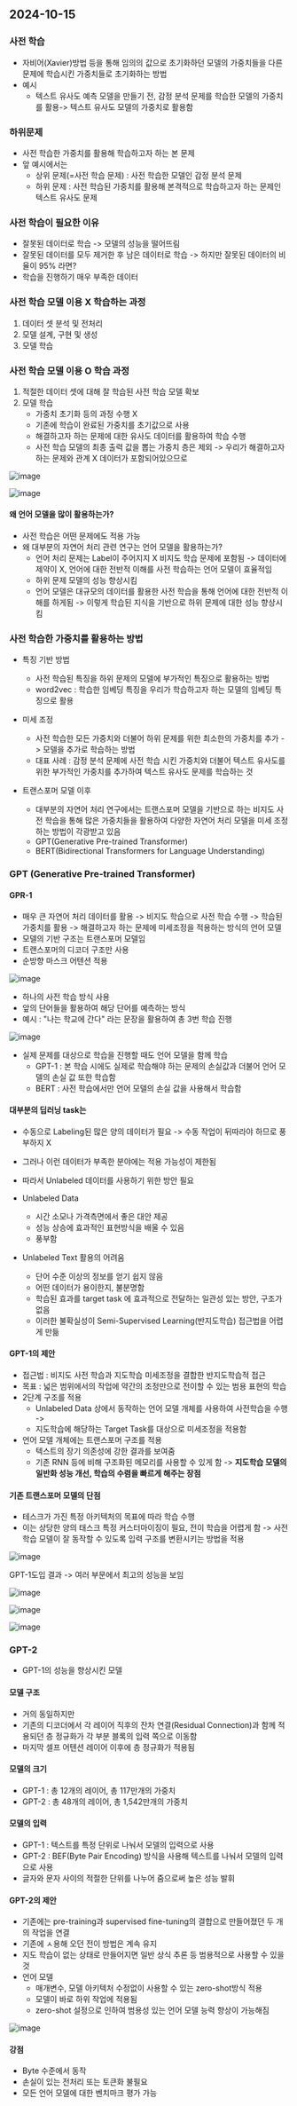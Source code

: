 ## 2024-10-15

### 사전 학습
- 자비어(Xavier)방법 등을 통해 임의의 값으로 초기화하던 모델의 가중치들을 다른 문제에 학습시킨 가중치들로 초기화하는 방법
- 예시
  - 텍스트 유사도 예측 모델을 만들기 전, 감정 분석 문제를 학습한 모델의 가중치를 활용-> 텍스트 유사도 모델의 가중치로 활용함

### 하위문제
- 사전 학습한 가중치를 활용해 학습하고자 하는 본 문제
- 앞 예시에서는
  - 상위 문제(=사전 학습 문제) : 사전 학습한 모델인 감정 분석 문제
  - 하위 문제 : 사전 학습된 가중치를 활용해 본격적으로 학습하고자 하는 문제인 텍스트 유사도 문제
 
### 사전 학습이 필요한 이유
- 잘못된 데이터로 학습 -> 모델의 성능을 떨어뜨림
- 잘못된 데이터를 모두 제거한 후 남은 데이터로 학습 -> 하지만 잘못된 데이터의 비율이 95% 라면?
- 학습을 진행하기 매우 부족한 데이터

### 사전 학습 모델 이용 X 학습하는 과정
1. 데이터 셋 분석 및 전처리
2. 모델 설계, 구현 및 생성
3. 모델 학습

### 사전 학습 모델 이용 O 학습 과정
1. 적절한 데이터 셋에 대해 잘 학습된 사전 학습 모델 확보
2. 모델 학습
   - 가중치 초기화 등의 과정 수행 X
   - 기존에 학습이 완료된 가중치를 초기값으로 사용
   - 해결하고자 하는 문제에 대한 유사도 데이터를 활용하여 학습 수행
   - 사전 학습 모델의 최종 출력 값을 뽑는 가중치 층은 제외 -> 우리가 해결하고자 하는 문제와 관계 X 데이터가 포함되어있으므로

![image](https://github.com/user-attachments/assets/5c2aab75-4e1d-45b4-a39e-9a8a5fd30c7d)

![image](https://github.com/user-attachments/assets/9c910c7f-ce94-465c-aaed-b13ed7198a0e)

#### 왜 언어 모델을 많이 활용하는가?
- 사전 학습은 어떤 문제에도 적용 가능
- 왜 대부분의 자연어 처리 관련 연구는 언어 모델을 활용하는가?
  - 언어 처리 문제는 Label이 주어지지 X 비지도 학습 문제에 포함됨
    -> 데이터에 제약이 X, 언어에 대한 전반적 이해를 사전 학습하는 언어 모델이 효율적임
  - 하위 문제 모델의 성능 향상시킴
  - 언어 모델은 대규모의 데이터를 활용한 사전 학습을 통해 언어에 대한 전반적 이해를 하게됨
    -> 이렇게 학습된 지식을 기반으로 하위 문제에 대한 성능 향상시킴

### 사전 학습한 가중치를 활용하는 방법
- 특징 기반 방법
  - 사전 학습된 특징을 하위 문제의 모델에 부가적인 특징으로 활용하는 방법
  - word2vec : 학습한 임베딩 특징을 우리가 학습하고자 하는 모델의 임베딩 특징으로 활용
- 미세 조정
  - 사전 학습한 모든 가중치와 더불어 하위 문제를 위한 최소한의 가중치를 추가 -> 모델을 추가로 학습하는 방법
  - 대표 사례 : 감정 분석 문제에 사전 학습 시킨 가중치와 더불어 텍스트 유사도를 위한 부가적인 가중치를 추가하여 텍스트 유사도 문제를 학습하는 것
 
- 트랜스포머 모델 이후
  - 대부분의 자연어 처리 연구에서는 트랜스포머 모델을 기반으로 하는 비지도 사전 학습을 통해 많은 가중치들을 활용하여 다양한 자연어 처리 모델을 미세 조정하는 방법이 각광받고 있음
  - GPT(Generative Pre-trained Transformer)
  - BERT(Bidirectional Transformers for Language Understanding)

### GPT (Generative Pre-trained Transformer)
#### GPR-1
- 매우 큰 자연어 처리 데이터를 활용 -> 비지도 학습으로 사전 학습 수행 -> 학습된 가중치를 활용 -> 해결하고자 하는 문제에 미세조정을 적용하는 방식의 언어 모델
- 모델의 기반 구조는 트랜스포머 모델임
- 트랜스포머의 디코더 구조만 사용
- 순방향 마스크 어텐션 적용

![image](https://github.com/user-attachments/assets/6d896871-27e4-4b29-a567-46e3ba70998b)

- 하나의 사전 학습 방식 사용
- 앞의 단어들을 활용하여 해당 단어를 예측하는 방식
- 예시 : "나는 학교에 간다" 라는 문장을 활용하여 총 3번 학습 진행

![image](https://github.com/user-attachments/assets/f17d186b-35a9-4e76-9c52-0a18fa728295)

- 실제 문제를 대상으로 학습을 진행할 때도 언어 모델을 함께 학습
  - GPT-1 : 본 학습 시에도 실제로 학습해야 하는 문제의 손실값과 더불어 언어 모델의 손실 값 또한 학습함
  - BERT : 사전 학습에서만 언어 모델의 손실 값을 사용해서 학습함
 

#### 대부분의 딥러닝 task는
- 수동으로 Labeling된 많은 양의 데이터가 필요 -> 수동 작업이 뒤따라야 하므로 풍부하지 X
- 그러나 이런 데이터가 부족한 분야에는 적용 가능성이 제한됨
- 따라서 Unlabeled 데이터를 사용하기 위한 방안 필요

- Unlabeled Data
  - 시간 소모나 가격측면에서 좋은 대안 제공
  - 성능 상승에 효과적인 표현방식을 배울 수 있음
  - 풍부함
- Unlabeled Text 활용의 어려움
  - 단어 수준 이상의 정보를 얻기 쉽지 않음
  - 어떤 데이터가 용이한지, 불분명함
  - 학습된 효과를 target task 에 효과적으로 전달하는 일관성 있는 방안, 구조가 없음
  - 이러한 불확실성이 Semi-Supervised Learning(반지도학습) 접근법을 어렵게 만듦

#### GPT-1의 제안
- 접근법 : 비지도 사전 학습과 지도학습 미세조정을 결합한 반지도학습적 접근
- 목표 : 넓은 범위에서의 작업에 약간의 조정만으로 전이할 수 있는 범용 표현의 학습
- 2단계 구조를 적용
  - Unlabeled Data 상에서 동작하는 언어 모델 개체를 사용하여 사전학습을 수행 ->
  - 지도학습에 해당하는 Target Task를 대상으로 미세조정을 적용함
- 언어 모델 개체에는 트랜스포머 구조를 적용
  - 텍스트의 장기 의존성에 강한 결과를 보여줌
  - 기존 RNN 등에 비해 구조화된 메모리를 사용할 수 있게 함
-> **지도학습 모델의 일반화 성능 개선, 학습의 수렴을 빠르게 해주는 장점**

#### 기존 트랜스포머 모델의 단점
- 테스크가 가진 특정 아키텍처의 목표에 따라 학습 수행
- 이는 상당한 양의 태스크 특정 커스터마이징이 필요, 전이 학습을 어렵게 함
-> 사전 학습 모델이 잘 동작할 수 있도록 입력 구조를 변환시키는 방법을 적용

![image](https://github.com/user-attachments/assets/c47646bd-f47d-4af0-aaee-f2709b538d25)

GPT-1도입 결과 -> 여러 부문에서 최고의 성능을 보임

![image](https://github.com/user-attachments/assets/b04dcdea-25c8-46f7-86e4-b14cdc3dd3e4)

![image](https://github.com/user-attachments/assets/ad5cde83-72b7-460c-8953-1fc47cf3db05)

![image](https://github.com/user-attachments/assets/325e2480-e6ec-4fed-a8d5-97541891ba9a)

### GPT-2
- GPT-1의 성능을 향상시킨 모델
#### 모델 구조
- 거의 동일하지만
- 기존의 디코더에서 각 레이어 직후의 잔차 연결(Residual Connection)과 함께 적용되던 층 정규화가 각 부분 블록의 입력 쪽으로 이동함
- 마지막 셀프 어텐션 레이어 이후에 층 정규화가 적용됨

#### 모델의 크기
- GPT-1 : 총 12개의 레이어, 총 117만개의 가중치
- GPT-2 : 총 48개의 레이어, 총 1,542만개의 가중치

#### 모델의 입력
- GPT-1 : 텍스트를 특정 단위로 나눠서 모델의 입력으로 사용
- GPT-2 : BEF(Byte Pair Encoding) 방식을 사용해 텍스트를 나눠서 모델의 입력으로 사용
- 글자와 문자 사이의 적절한 단위를 나누어 줌으로써 높은 성능 발휘

#### GPT-2의 제안
- 기존에는 pre-training과 supervised fine-tuning의 결합으로 만들어졌던 두 개의 작업을 연결
- 기존에 ㅅ용해 오던 전이 방법은 계속 유지
- 지도 학습이 없는 상태로 만들어지면 일반 상식 추론 등 범용적으로 사용할 수 있을 것
- 언어 모델
  - 매개변수, 모델 아키텍처 수정없이 사용할 수 있는 zero-shot방식 적용
  - 모델이 바로 하위 작업에 적용됨
  - zero-shot 설정으로 인하여 범용성 있는 언어 모델 능력 향상이 가능해짐

![image](https://github.com/user-attachments/assets/975ef94d-a113-48a0-861e-9879e9f57c22)

#### 강점
- Byte 수준에서 동작
- 손실이 있는 전처리 또는 토큰화 불필요
- 모든 언어 모델에 대한 벤치마크 평가 가능
